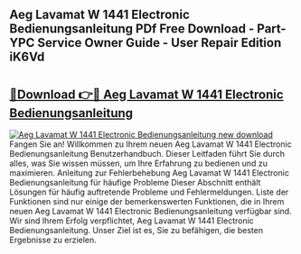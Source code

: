 ## Aeg Lavamat W 1441 Electronic Bedienungsanleitung PDf Free Download - Part-YPC Service Owner Guide - User Repair Edition iK6Vd

# <h2><a href="http://df5avva.blite.top/?on=Aeg+Lavamat+W+1441+Electronic+Bedienungsanleitung">🔗Download 👉🔴 Aeg Lavamat W 1441 Electronic Bedienungsanleitung</a></h2>

[![Aeg Lavamat W 1441 Electronic Bedienungsanleitung new download](https://i.imgur.com/lujVjoI.png)](http://df5avva.blite.top/?on=Aeg+Lavamat+W+1441+Electronic+Bedienungsanleitung)
Fangen Sie an! Willkommen zu Ihrem neuen Aeg Lavamat W 1441 Electronic Bedienungsanleitung Benutzerhandbuch. Dieser Leitfaden führt Sie durch alles, was Sie wissen müssen, um Ihre Erfahrung zu bedienen und zu maximieren. Anleitung zur Fehlerbehebung Aeg Lavamat W 1441 Electronic Bedienungsanleitung für häufige Probleme Dieser Abschnitt enthält Lösungen für häufig auftretende Probleme und Fehlermeldungen. Liste der Funktionen sind nur einige der bemerkenswerten Funktionen, die in Ihrem neuen Aeg Lavamat W 1441 Electronic Bedienungsanleitung verfügbar sind. Wir sind Ihrem Erfolg verpflichtet, Aeg Lavamat W 1441 Electronic Bedienungsanleitung. Unser Ziel ist es, Sie zu befähigen, die besten Ergebnisse zu erzielen.
